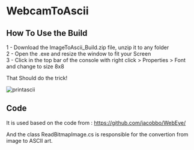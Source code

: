 
# WebcamToAscii

## How To Use the Build

1 - Download the ImageToAscii_Build.zip file, unzip it to any folder\
2 - Open the .exe and resize the window to fit your Screen\
3 - Click in the top bar of the console with right click > Properties > Font and change to size 8x8

That Should do the trick!

![printascii](https://user-images.githubusercontent.com/5856107/111916206-8f3fa480-8a58-11eb-94bb-b356e721c00f.png)

## Code

It is used based on the code from : https://github.com/jacobbo/WebEye/

And the class ReadBitmapImage.cs is responsible for the convertion from image to ASCII art.

